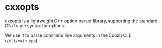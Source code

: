 # cxxopts

cxxopts is a lightweight C++ option parser library, supporting the standard GNU style syntax for options.

We use it to parse command line arguments in the Cubzh CLI. (`/cli/main.cpp`)